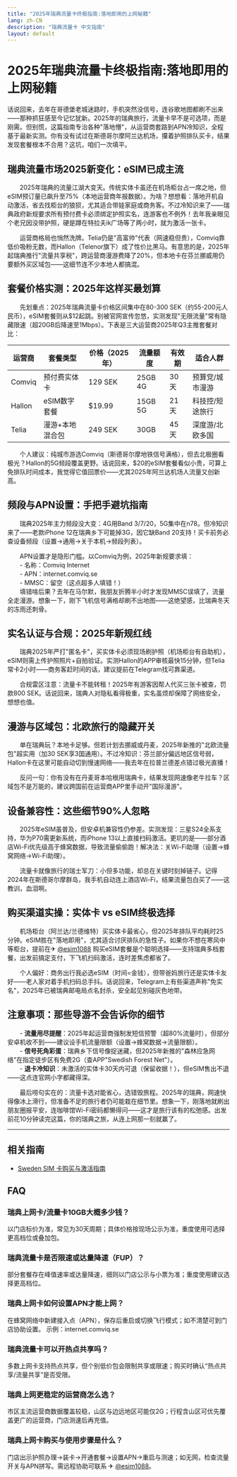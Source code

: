 ```yaml
---
title: "2025年瑞典流量卡终极指南:落地即用的上网秘籍"
lang: zh-CN
description: "瑞典流量卡 中文指南"
layout: default
---
```

# 2025年瑞典流量卡终极指南:落地即用的上网秘籍

话说回来，去年在哥德堡老城迷路时，手机突然没信号，连谷歌地图都刷不出来——那种抓狂感至今记忆犹新。2025年的瑞典旅行，流量卡早不是可选项，而是刚需。但别慌，这篇指南专治各种"落地懵"，从运营商套路到APN冷知识，全程基于最新实测。你有没有试过在斯德哥尔摩阿兰达机场，攥着护照排队买卡，结果发现套餐根本不合用？这坑，咱们一次填平。

## 瑞典流量市场2025新变化：eSIM已成主流

　　2025年瑞典的流量江湖大变天。传统实体卡虽还在机场柜台占一席之地，但eSIM预订量已飙升至75%（本地运营商年报数据）。为啥？想想看：落地开机自动激活，省去找柜台的狼狈，尤其适合带娃家庭或商务客。不过冷知识来了——瑞典政府新规要求所有预付费卡必须绑定护照实名，连游客也不例外！去年我亲眼见个老兄因没带护照，硬是蹲在特拉夫ik广场等了两小时，就为激活一张卡。  

　　运营商格局也悄然洗牌。Telia仍是"高富帅"代表（网速稳但贵），Comviq靠低价吸粉无数，而Hallon（Telenor旗下）成了性价比黑马。有意思的是，2025年起瑞典推行"流量共享税"，跨运营商漫游费降了20%，但本地卡在芬兰挪威用仍要额外买区域包——这细节连不少本地人都搞混。

## 套餐价格实测：2025年这样买最划算

　　先划重点：2025年瑞典流量卡价格区间集中在80-300 SEK（约55-200元人民币），eSIM套餐则从$12起跳。别被官网宣传忽悠，实测发现"无限流量"常有隐藏限速（超20GB后降速至1Mbps）。下表是三大运营商2025年Q3主推套餐对比：

| 运营商 | 套餐类型       | 价格（2025年） | 流量额度 | 有效期 | 适合人群         |
|--------|----------------|----------------|----------|--------|------------------|
| Comviq | 预付费实体卡   | 129 SEK        | 25GB 4G  | 30天   | 预算党/城市漫游 |
| Hallon | eSIM数字套餐   | $19.99         | 15GB 5G  | 21天   | 科技控/短途旅行 |
| Telia  | 漫游+本地混合包| 249 SEK        | 30GB     | 45天   | 深度游/北欧多国 |

　　个人建议：纯城市游选Comviq（斯德哥尔摩地铁信号满格），但去北极圈看极光？Hallon的5G频段覆盖更野。话说回来，$20的eSIM套餐看似小贵，可算上免排队时间成本，我觉得它值回票价——尤其2025年阿兰达机场人流量又创新高。

## 频段与APN设置：手把手避坑指南

　　瑞典2025年主力频段没大变：4G用Band 3/7/20，5G集中在n78。但冷知识来了——老款iPhone 12在瑞典乡下可能掉3G，因它缺Band 20支持！买卡前务必查设备频段（设置→通用→关于本机→频段列表）。  

　　APN设置才是隐形门槛。以Comviq为例，2025年新规要求填：  
　　- 名称：Comviq Internet  
　　- APN：internet.comviq.se  
　　- MMSC：留空（这点超多人填错！）  
　　填错啥后果？去年在马尔默，我朋友折腾半小时才发现MMSC误填了，流量全走漫游。想象一下，刚下飞机信号满格却刷不出地图——这绝望感，比瑞典冬天的冻雨还刺骨。

## 实名认证与合规：2025年新规红线

　　瑞典2025年严打"匿名卡"，买实体卡必须现场刷护照（机场柜台有自助机），eSIM则需上传护照照片+自拍验证。实测Hallon的APP审核最快15分钟，但Telia常卡2小时——商务客赶时间的话，建议提前在Telegram找可靠渠道。  

　　合规雷区注意：流量卡不能转租！2025年有游客因帮人代买三张卡被查，罚款800 SEK。话说回来，瑞典人对隐私看得极重，实名虽烦却保障了网络安全，想想也值。

## 漫游与区域包：北欧旅行的隐藏开关

　　单在瑞典玩？本地卡足够。但若计划去挪威或丹麦，2025年新推的"北欧流量包"超实用（加30 SEK享3国通用）。不过冷知识：芬兰部分偏远地区信号弱，Hallon卡在这里可能自动切到慢速网络——我去年在拉普兰德差点错过极光直播！  

　　反问一句：你有没有在丹麦哥本哈根用瑞典卡，结果发现网速像老牛拉车？区域包不是万能的，建议跨国前在运营商APP里手动开"国际漫游"。

## 设备兼容性：这些细节90%人忽略

　　2025年eSIM虽普及，但安卓机兼容性仍参差。实测发现：三星S24全系支持，华为P70需更新系统，而iPhone 13以上直接扫码激活。更坑的是——部分酒店Wi-Fi优先级高于蜂窝数据，导致流量偷偷跑！解决法：关Wi-Fi助理（设置→蜂窝网络→Wi-Fi助理）。  

　　流量卡就像旅行的瑞士军刀：小但多功能，却总在关键时刻掉链子。记得2024年在斯德哥尔摩群岛，我手机自动连上酒店Wi-Fi，结果流量包白买了——这教训，血泪啊。

## 购买渠道实操：实体卡 vs eSIM终极选择

　　机场柜台（阿兰达/兰德维特）买实体卡最省心，但2025年排队平均耗时25分钟。eSIM胜在"落地即用"，尤其适合讨厌排队的急性子。如果你不想在寒风中等柜台，提前在✈ [@esim1088](https://t.me/s/esim1088) 购买eSIM套餐是个聪明选择——支持瑞典多档套餐，出发前搞定支付，下飞机扫码激活，连时差焦虑都省了。  

　　个人偏好：商务出行我必选eSIM（时间=金钱），但带爸妈旅行还是实体卡友好——老人家对着手机扫码总手抖。话说回来，Telegram上有些渠道声称"免实名"，2025年已被瑞典邮电局点名封杀，安全起见别碰灰色地带。

## 注意事项：那些导游不会告诉你的细节

　　- **流量用尽提醒**：2025年起运营商强制发短信预警（超80%流量时），但部分安卓机收不到——建议设手机流量限额（设置→蜂窝数据→流量限额）。  
　　- **信号死角彩蛋**：瑞典乡下信号像捉迷藏，但2025年新推的"森林应急网络"在指定徒步区有免费2G（查APP"Swedish Forest Net"）。  
　　- **退卡冷知识**：未激活的实体卡30天内可退（保留收据！），但eSIM售出不退——这点连官网小字都藏得深。  

　　最后唠句实在的：流量卡选对能省心，选错毁旅程。2025年的瑞典，网速快得像冰上滑行，但准备不足的旅行者仍可能栽在细节里。想象一下，刚落地就刷出朋友圈报平安，连咖啡馆Wi-Fi密码都懒得问——这才是旅行该有的松弛感。出发前花10分钟读完这篇，你的瑞典之旅，从连上网那一刻就赢了。

<!-- crosslink -->
---

## 相关指南

- [Sweden SIM 卡购买与激活指南](https://faciylike.github.io/sweden-sim-guides)

<!-- BEGIN_SWEDEN_FAQ -->
## FAQ

### 瑞典上网卡/流量卡10GB大概多少钱？
以门店标价为准，常见为30天周期；具体价格按现场公示为准，重度使用可选择更高档位或叠加包。

### 瑞典流量卡是否限速或达量降速（FUP）？
部分套餐存在峰值速率或达量降速，细则以门店公示与小票为准；重度使用建议选择更高档位。

### 瑞典上网卡如何设置APN才能上网？
在蜂窝网络中新建接入点（APN），保存后重启或切换飞行模式；如不清楚可到门店协助设置。 示例：internet.comviq.se

### 瑞典流量卡可以开热点共享吗？
多数上网卡支持热点共享，但个别低价包会限制共享或限速；购买时确认“热点共享/流量共享”是否受限。

### 瑞典上网更稳定的运营商怎么选？
市区主流运营商数据覆盖较稳，山区与边远地区可能仅2G；行程含山区可优先覆盖更广的运营商，门店测速后再充值。

### 瑞典上网卡购买与使用步骤是什么？
门店出示护照办理→装卡→开通套餐→设置APN→重启与测速；如无网，检查流量开关与APN拼写。需远程协助可联系 ✈ [@esim1088](https://t.me/s/esim1088)。

<script type="application/ld+json">
{"@context": "https://schema.org", "@type": "FAQPage", "mainEntity": [{"@type": "Question", "name": "瑞典上网卡/流量卡10GB大概多少钱？", "acceptedAnswer": {"@type": "Answer", "text": "以门店标价为准，常见为30天周期；具体价格按现场公示为准，重度使用可选择更高档位或叠加包。"}}, {"@type": "Question", "name": "瑞典流量卡是否限速或达量降速（FUP）？", "acceptedAnswer": {"@type": "Answer", "text": "部分套餐存在峰值速率或达量降速，细则以门店公示与小票为准；重度使用建议选择更高档位。"}}, {"@type": "Question", "name": "瑞典上网卡如何设置APN才能上网？", "acceptedAnswer": {"@type": "Answer", "text": "在蜂窝网络中新建接入点（APN），保存后重启或切换飞行模式；如不清楚可到门店协助设置。 示例：internet.comviq.se"}}, {"@type": "Question", "name": "瑞典流量卡可以开热点共享吗？", "acceptedAnswer": {"@type": "Answer", "text": "多数上网卡支持热点共享，但个别低价包会限制共享或限速；购买时确认“热点共享/流量共享”是否受限。"}}, {"@type": "Question", "name": "瑞典上网更稳定的运营商怎么选？", "acceptedAnswer": {"@type": "Answer", "text": "市区主流运营商数据覆盖较稳，山区与边远地区可能仅2G；行程含山区可优先覆盖更广的运营商，门店测速后再充值。"}}, {"@type": "Question", "name": "瑞典上网卡购买与使用步骤是什么？", "acceptedAnswer": {"@type": "Answer", "text": "门店出示护照办理→装卡→开通套餐→设置APN→重启与测速；如无网，检查流量开关与APN拼写。需远程协助可联系 ✈ @esim1088。"}}]}
</script>
<!-- END_SWEDEN_FAQ -->

